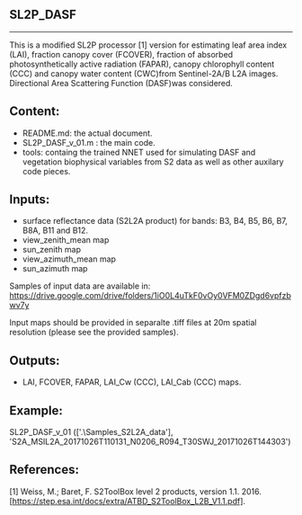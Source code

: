 SL2P_DASF
----------
----------

This is a modified SL2P processor [1] version for estimating leaf area index (LAI), fraction canopy cover (FCOVER), fraction of absorbed photosynthetically active radiation (FAPAR), canopy chlorophyll content (CCC) and canopy water content (CWC)from Sentinel-2A/B L2A images. Directional Area Scattering Function (DASF)was considered.

Content:
--------
- README.md: the actual document.
- SL2P_DASF_v_01.m : the main code.
- tools: containg the trained NNET used for simulating DASF and vegetation biophysical variables from S2 data as well as other auxilary code pieces.

Inputs:
-------
- surface reflectance data (S2L2A product) for bands: B3, B4, B5, B6, B7, B8A, B11 and B12.
- view_zenith_mean map
- sun_zenith map
- view_azimuth_mean map
- sun_azimuth map 

Samples of input data are available in: https://drive.google.com/drive/folders/1iO0L4uTkF0vOy0VFM0ZDgd6vpfzbwv7y

Input maps should be provided in separalte .tiff files at 20m spatial resolution (please see the provided samples).

Outputs:
--------
- LAI, FCOVER, FAPAR, LAI_Cw (CCC), LAI_Cab (CCC) maps.  

Example:
--------
SL2P_DASF_v_01 (['.\Samples_S2L2A_data\'], 'S2A_MSIL2A_20171026T110131_N0206_R094_T30SWJ_20171026T144303')


References:
-----------
[1] Weiss, M.; Baret, F. S2ToolBox level 2 products, version 1.1. 2016. [https://step.esa.int/docs/extra/ATBD_S2ToolBox_L2B_V1.1.pdf].
 

 

